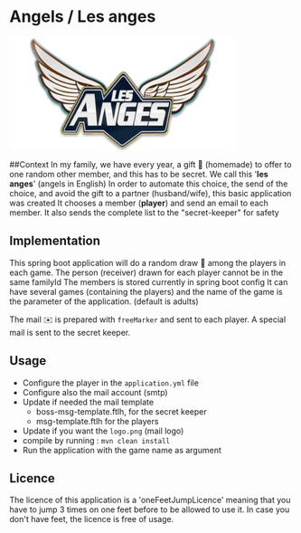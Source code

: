 # Angels / Les anges

![image](src/main/resources/logo.png)



##Context
In my family, we have every year, a gift :gift: (homemade) to offer to one random other member, and this has to be secret. 
We call this '**les anges**' (angels in English)
In order to automate this choice, the send of the choice, and avoid the gift to  a partner (husband/wife), this basic application was created
It chooses a member (**player**) and send an email to each member. 
It also sends the complete list to the "secret-keeper" for safety 

## Implementation 
This spring boot application will do a random draw :game_die: among the players in each game. 
The person (receiver) drawn for each player cannot be in the same familyId
The members is stored currently in spring boot config
It can have several games (containing the players) and the name of the game is the  parameter of the application. (default is adults)

The mail :envelope: is prepared with `freeMarker` and sent to each player.
A special mail is sent to the secret keeper.

## Usage 
- Configure the player in the `application.yml` file 
- Configure also the mail account (smtp)
- Update if needed the mail template
    - boss-msg-template.ftlh, for the secret keeper
    - msg-template.ftlh for the players
- Update if you want the `logo.png` (mail logo)
 - compile by running :  `mvn clean install` 
- Run the application with the game name as argument

## Licence
The licence of this application is a 'oneFeetJumpLicence' meaning that you have to jump 3 times on one feet before to be allowed to use it. 
In case you don't have feet, the licence is free of usage.